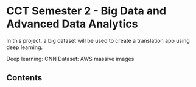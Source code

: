 # CCT Semester 2 - Big Data and Advanced Data Analytics

In this project, a big dataset will be used to create a translation app using deep learning.

Deep learning: CNN
Dataset: AWS  massive images

## Contents
